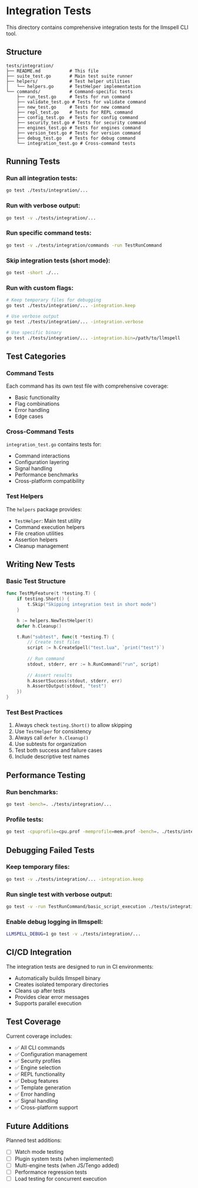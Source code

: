 # Integration Tests

This directory contains comprehensive integration tests for the llmspell CLI tool.

## Structure

```
tests/integration/
├── README.md           # This file
├── suite_test.go       # Main test suite runner
├── helpers/            # Test helper utilities
│   └── helpers.go      # TestHelper implementation
└── commands/           # Command-specific tests
    ├── run_test.go     # Tests for run command
    ├── validate_test.go # Tests for validate command
    ├── new_test.go     # Tests for new command
    ├── repl_test.go    # Tests for REPL command
    ├── config_test.go  # Tests for config command
    ├── security_test.go # Tests for security command
    ├── engines_test.go # Tests for engines command
    ├── version_test.go # Tests for version command
    ├── debug_test.go   # Tests for debug command
    └── integration_test.go # Cross-command tests
```

## Running Tests

### Run all integration tests:
```bash
go test ./tests/integration/...
```

### Run with verbose output:
```bash
go test -v ./tests/integration/...
```

### Run specific command tests:
```bash
go test -v ./tests/integration/commands -run TestRunCommand
```

### Skip integration tests (short mode):
```bash
go test -short ./...
```

### Run with custom flags:
```bash
# Keep temporary files for debugging
go test ./tests/integration/... -integration.keep

# Use verbose output
go test ./tests/integration/... -integration.verbose

# Use specific binary
go test ./tests/integration/... -integration.bin=/path/to/llmspell
```

## Test Categories

### Command Tests
Each command has its own test file with comprehensive coverage:
- Basic functionality
- Flag combinations
- Error handling
- Edge cases

### Cross-Command Tests
`integration_test.go` contains tests for:
- Command interactions
- Configuration layering
- Signal handling
- Performance benchmarks
- Cross-platform compatibility

### Test Helpers
The `helpers` package provides:
- `TestHelper`: Main test utility
- Command execution helpers
- File creation utilities
- Assertion helpers
- Cleanup management

## Writing New Tests

### Basic Test Structure
```go
func TestMyFeature(t *testing.T) {
    if testing.Short() {
        t.Skip("Skipping integration test in short mode")
    }

    h := helpers.NewTestHelper(t)
    defer h.Cleanup()

    t.Run("subtest", func(t *testing.T) {
        // Create test files
        script := h.CreateSpell("test.lua", `print("test")`)
        
        // Run command
        stdout, stderr, err := h.RunCommand("run", script)
        
        // Assert results
        h.AssertSuccess(stdout, stderr, err)
        h.AssertOutput(stdout, "test")
    })
}
```

### Test Best Practices
1. Always check `testing.Short()` to allow skipping
2. Use `TestHelper` for consistency
3. Always call `defer h.Cleanup()`
4. Use subtests for organization
5. Test both success and failure cases
6. Include descriptive test names

## Performance Testing

### Run benchmarks:
```bash
go test -bench=. ./tests/integration/...
```

### Profile tests:
```bash
go test -cpuprofile=cpu.prof -memprofile=mem.prof -bench=. ./tests/integration/...
```

## Debugging Failed Tests

### Keep temporary files:
```bash
go test -v ./tests/integration/... -integration.keep
```

### Run single test with verbose output:
```bash
go test -v -run TestRunCommand/basic_script_execution ./tests/integration/commands
```

### Enable debug logging in llmspell:
```bash
LLMSPELL_DEBUG=1 go test -v ./tests/integration/...
```

## CI/CD Integration

The integration tests are designed to run in CI environments:
- Automatically builds llmspell binary
- Creates isolated temporary directories
- Cleans up after tests
- Provides clear error messages
- Supports parallel execution

## Test Coverage

Current coverage includes:
- ✅ All CLI commands
- ✅ Configuration management
- ✅ Security profiles
- ✅ Engine selection
- ✅ REPL functionality
- ✅ Debug features
- ✅ Template generation
- ✅ Error handling
- ✅ Signal handling
- ✅ Cross-platform support

## Future Additions

Planned test additions:
- [ ] Watch mode testing
- [ ] Plugin system tests (when implemented)
- [ ] Multi-engine tests (when JS/Tengo added)
- [ ] Performance regression tests
- [ ] Load testing for concurrent execution